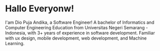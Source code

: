 # Hallo Everyonw! 
I'am Dio Puja Andika, a Software Engineer!
A bachelor of Informatics and Computer Engineering Education from Universitas Negeri Semarang - Indonesia, with 3+ years of experience in software development. Familiar with ux design, mobile development, web development, and Machine Learning.

